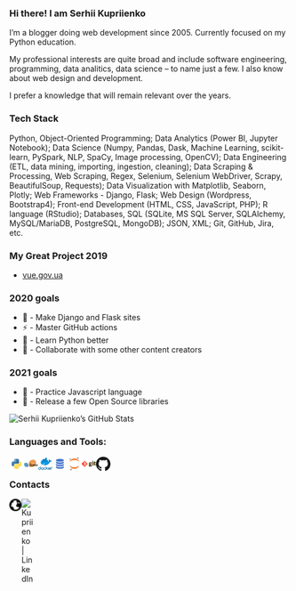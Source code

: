 ### Hi there! I am Serhii Kupriienko

I’m a blogger doing web development since 2005.
Currently focused on my Python education.


My professional interests are quite broad and include software engineering, programming, data analitics, data science
 – to name just a few.
I also know about web design and development.

I prefer a knowledge that will remain relevant over the years. 

### Tech Stack

Python, Object-Oriented Programming; 
Data Analytics (Power BI, Jupyter Notebook); 
Data Science (Numpy, Pandas, Dask, Machine Learning, scikit-learn, PySpark, NLP, SpaCy, Image processing, OpenCV); 
Data Engineering (ETL, data mining, importing, ingestion, cleaning); 
Data Scraping & Processing, Web Scraping, Regex, Selenium, Selenium WebDriver, Scrapy, BeautifulSoup, Requests); 
Data Visualization with Matplotlib, Seaborn, Plotly; 
Web Frameworks - Django, Flask; 
Web Design (Wordpress, Bootstrap4);
Front-end Development (HTML, CSS, JavaScript, PHP); 
R language (RStudio);
Databases, SQL (SQLite, MS SQL Server, SQLAlchemy, MySQL/MariaDB, PostgreSQL, MongoDB); 
JSON, XML; 
Git, GitHub, Jira, etc.

### My Great Project 2019
- [vue.gov.ua](https://vue.gov.ua)

### 2020 goals

- 🔮 - Make Django and Flask sites
- ⚡ - Master GitHub actions
- 🦋 - Learn Python better 
- 👯 - Collaborate with some other content creators
 
### 2021 goals 

- 💎 - Practice Javascript language
- 🥅 - Release a few Open Source libraries

<img alt="Serhii Kupriienko’s GitHub Stats" src="https://github-readme-stats.vercel.app/api?username=skupriienko&show_icons=true&hide-border=true"/>

### Languages and Tools:
<img align="left" alt="Python" width="26px" src="https://raw.githubusercontent.com/github/explore/80688e429a7d4ef2fca1e82350fe8e3517d3494d/topics/python/python.png" />
<img align="left" alt="Sklearn" width="26px" src="https://raw.githubusercontent.com/github/explore/80688e429a7d4ef2fca1e82350fe8e3517d3494d/topics/scikit-learn/scikit-learn.png" />
<img align="left" alt="Docker" width="26px" src="https://raw.githubusercontent.com/github/explore/80688e429a7d4ef2fca1e82350fe8e3517d3494d/topics/docker/docker.png" />
<img align="left" alt="SQL" width="26px" src="https://raw.githubusercontent.com/github/explore/80688e429a7d4ef2fca1e82350fe8e3517d3494d/topics/sql/sql.png" />
<img align="left" alt="Jupyter" width="26px" src="https://raw.githubusercontent.com/github/explore/80688e429a7d4ef2fca1e82350fe8e3517d3494d/topics/jupyter-notebook/jupyter-notebook.png" />
<img align="left" alt="Git" width="26px" src="https://raw.githubusercontent.com/github/explore/80688e429a7d4ef2fca1e82350fe8e3517d3494d/topics/git/git.png" />
<img align="left" alt="GitHub" width="26px" src="https://raw.githubusercontent.com/github/explore/78df643247d429f6cc873026c0622819ad797942/topics/github/github.png" />

<br />
 
### Contacts

[<img align="left" alt="Kuprienko | Web" width="22px" src="https://raw.githubusercontent.com/iconic/open-iconic/master/svg/globe.svg" />][kuprienko.info]
[<img align="left" alt="Kupriienko | LinkedIn" width="22px" src="https://cdn.jsdelivr.net/npm/simple-icons@v3/icons/linkedin.svg" />][linkedin]

[kuprienko.info]: https://kuprienko.info
[linkedin]: https://linkedin.com/in/serhii-kupriienko
